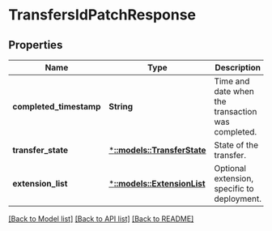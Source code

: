 # TransfersIdPatchResponse

## Properties
Name | Type | Description | Notes
------------ | ------------- | ------------- | -------------
**completed_timestamp** | **String** | Time and date when the transaction was completed. | [default to null]
**transfer_state** | [***::models::TransferState**](TransferState.md) | State of the transfer. | [default to null]
**extension_list** | [***::models::ExtensionList**](ExtensionList.md) | Optional extension, specific to deployment. | [optional] [default to null]

[[Back to Model list]](../README.md#documentation-for-models) [[Back to API list]](../README.md#documentation-for-api-endpoints) [[Back to README]](../README.md)


